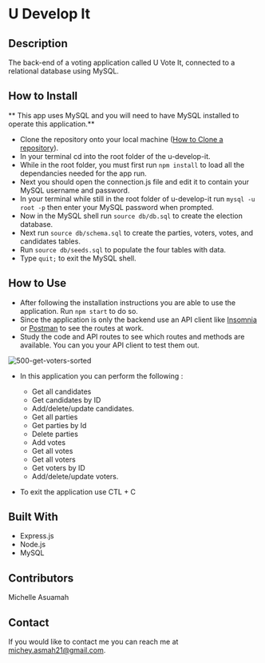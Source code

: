 # U Develop It

## Description

The back-end of a voting application called U Vote It, connected to a relational database using MySQL.

## How to Install
** This app uses MySQL and you will need to have MySQL installed to operate this application.**

* Clone the repository onto your local machine ([How to Clone a repository](https://docs.github.com/en/github/creating-cloning-and-archiving-repositories/cloning-a-repository-from-github/cloning-a-repository)).
* In your terminal cd into the root folder of the u-develop-it.
* While in the root folder, you must first run `npm install` to load all the dependancies needed for the app run.
* Next you should open the connection.js file and edit it to contain your MySQL username and password.
* In your terminal while still in the root folder of u-develop-it run `mysql -u root -p` then enter your MySQL password when prompted.
* Now in the MySQL shell run `source db/db.sql` to create the election database.
* Next run `source db/schema.sql` to create the parties, voters, votes, and candidates tables.
* Run `source db/seeds.sql` to populate the four tables with data.
* Type `quit;` to exit the MySQL shell.

## How to Use
* After following the installation instructions you are able to use the application. Run `npm start` to do so. 
* Since the application is only the backend use an API client like [Insomnia](https://insomnia.rest/) or [Postman](https://www.postman.com/) to see the routes at work.
* Study the code and API routes to see which routes and methods are available. You can you your API client to test them out.

![500-get-voters-sorted](https://user-images.githubusercontent.com/77217156/118424398-2a3daf00-b695-11eb-8964-3224974e7a34.jpeg)

* In this application you can perform the following :
  * Get all candidates
  * Get candidates by ID
  * Add/delete/update candidates.
  * Get all parties
  * Get parties by Id
  * Delete parties
  * Add votes
  * Get all votes
  * Get all voters
  * Get voters by ID
  * Add/delete/update voters.
 
* To exit the application use CTL + C

## Built With
* Express.js
* Node.js
* MySQL

## Contributors
Michelle Asuamah

## Contact
If you would like to contact me you can reach me at michey.asmah21@gmail.com.
